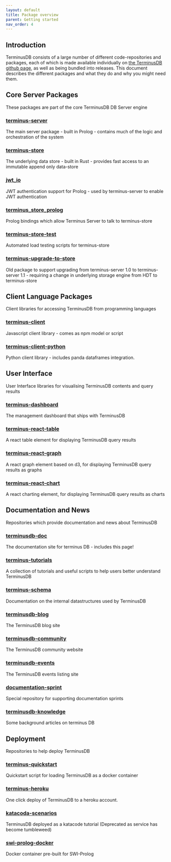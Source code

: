 ```yaml
---
layout: default
title: Package overview
parent: Getting started
nav_order: 4
---
```


## Introduction

TerminusDB consists of a large number of different code-repositories and packages, each of which is made available individually on <a href="https://github.com/terminusdb/">the TerminusDB github page</a>, as well as being bundled into releases.  This document describes the different packages and what they do and why you might need them. 

## Core Server Packages

These packages are part of the core TerminusDB DB Server engine

### <a href="https://github.com/terminusdb/terminus-server">terminus-server</a>

The main server package - built in Prolog - contains much of the logic and orchestration of the system

### <a href="https://github.com/terminusdb/terminus-store">terminus-store</a>

The underlying data store - built in Rust - provides fast access to an immutable append only data-store

### <a href="https://github.com/terminusdb/jwt_io">jwt_io</a> 

JWT authentication support for Prolog - used by terminus-server to enable JWT authentication

### <a href="https://github.com/terminusdb/terminus_store_prolog">terminus_store_prolog</a>

Prolog bindings which allow Terminus Server to talk to terminus-store 

### <a href="https://github.com/terminusdb/terminus-store-test">terminus-store-test</a> 

Automated load testing scripts for terminus-store

### <a href="https://github.com/terminusdb/terminus-upgrade-to-store">terminus-upgrade-to-store</a> 

Old package to support upgrading from terminus-server 1.0 to terminus-server 1.1 - requiring a change in underlying storage engine from HDT to terminus-store

## Client Language Packages

Client libraries for accessing TerminusDB from programming languages

### <a href="https://github.com/terminusdb/terminus-client">terminus-client</a> 

Javascript client library - comes as npm model or script

### <a href="https://github.com/terminusdb/terminus-client-python">terminus-client-python</a> 

Python client library - includes panda dataframes integration. 

##  User Interface

User Interface libraries for visualising TerminusDB contents and query results

### <a href="https://github.com/terminusdb/terminus-dashboard">terminus-dashboard</a> 

The management dashboard that ships with TerminusDB

### <a href="https://github.com/terminusdb/terminus-react-table">terminus-react-table</a> 

A react table element for displaying TerminusDB query results

### <a href="https://github.com/terminusdb/terminus-react-graph">terminus-react-graph</a>

A react graph element based on d3, for displaying TerminusDB query results as graphs

### <a href="https://github.com/terminusdb/terminusdb-doc">terminus-react-chart</a> 

A react charting element, for displaying TerminusDB query results as charts


## Documentation and News

Repositories which provide documentation and news about TerminusDB

### <a href="https://github.com/terminusdb/terminusdb-doc">terminusdb-doc</a>

The documentation site for terminus DB - includes this page!

### <a href="https://github.com/terminusdb/terminus-tutorials">terminus-tutorials</a> 

A collection of tutorials and useful scripts to help users better understand TerminusDB

### <a href="https://github.com/terminusdb/terminus-schema">terminus-schema</a>

Documentation on the internal datastructures used by TerminusDB

### <a href="https://github.com/terminusdb/terminusdb-blog">terminusdb-blog</a>

The TerminusDB blog site

### <a href="https://github.com/terminusdb/terminusdb-community">terminusdb-community</a> 

The TerminusDB community website

### <a href="https://github.com/terminusdb/terminusdb-events">terminusdb-events</a> 

The TerminusDB events listing site 

### <a href="https://github.com/terminusdb/documentation-sprint">documentation-sprint</a> 

Special repository for supporting documentation sprints

### <a href="https://github.com/terminusdb/terminusdb-knowledge">terminusdb-knowledge</a> 

Some background articles on terminus DB

## Deployment

Repositories to help deploy TerminusDB 

### <a href="https://github.com/terminusdb/terminus-quickstart">terminus-quickstart</a>

Quickstart script for loading TerminusDB as a docker container 

### <a href="https://github.com/terminusdb/terminus-heroku">terminus-heroku</a>

One click deploy of TerminusDB to a heroku account. 

### <a href="https://github.com/terminusdb/katacoda-scenarios">katacoda-scenarios</a>

TerminusDB deployed as a katacode tutorial (Deprecated as service has become tumbleweed)

### <a href="https://github.com/terminusdb/swi-prolog-docker">swi-prolog-docker</a>

Docker container pre-built for SWI-Prolog
